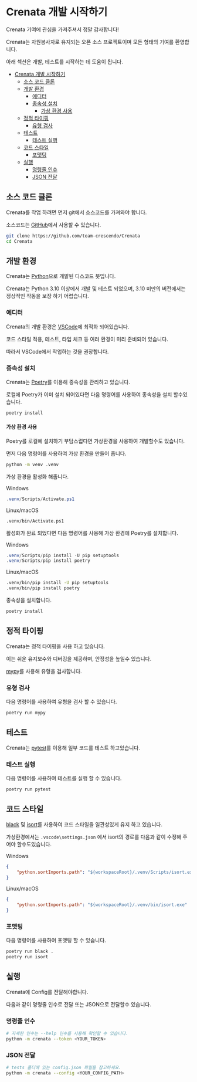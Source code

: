 # Crenata 개발 시작하기

Crenata 기여에 관심을 가져주셔서 정말 감사합니다!

Crenata는 자원봉사자로 유지되는 오픈 소스 프로젝트이며 모든 형태의 기여를 환영합니다.

아래 섹션은 개발, 테스트를 시작하는 데 도움이 됩니다.

- [Crenata 개발 시작하기](#crenata-개발-시작하기)
  - [소스 코드 클론](#소스-코드-클론)
  - [개발 환경](#개발-환경)
    - [에디터](#에디터)
    - [종속성 설치](#종속성-설치)
      - [가상 환경 사용](#가상-환경-사용)
  - [정적 타이핑](#정적-타이핑)
    - [유형 검사](#유형-검사)
  - [테스트](#테스트)
    - [테스트 실행](#테스트-실행)
  - [코드 스타일](#코드-스타일)
    - [포맷팅](#포맷팅)
  - [실행](#실행)
    - [명령줄 인수](#명령줄-인수)
    - [JSON 전달](#json-전달)

## 소스 코드 클론

Crenata를 작업 하려면 먼저 git에서 소스코드를 가져와야 합니다.

소스코드는 [GitHub](https://github.com/team-crescendo/Crenata)에서 사용할 수 있습니다.

```sh
git clone https://github.com/team-crescendo/Crenata
cd Crenata
```

## 개발 환경

Crenata는 [Python](https://www.python.org/)으로 개발된 디스코드 봇입니다.

Crenata는 Python 3.10 이상에서 개발 및 테스트 되었으며, 3.10 미만의 버전에서는 정상적인 작동을 보장 하기 어렵습니다.

### 에디터

Crenata의 개발 환경은 [VSCode](https://code.visualstudio.com/)에 최적화 되어있습니다.

코드 스타일 적용, 테스트, 타입 체크 등 여러 환경이 미리 준비되어 있습니다.

따라서 VSCode에서 작업하는 것을 권장합니다.

### 종속성 설치

Crenata는 [Poetry](https://python-poetry.org/)를 이용해 종속성을 관리하고 있습니다.

로컬에 Poetry가 이미 설치 되어있다면 다음 명령어를 사용하여 종속성을 설치 할수있습니다.

```sh
poetry install
```

#### 가상 환경 사용

Poetry를 로컬에 설치하기 부담스럽다면 가상환경을 사용하여 개발할수도 있습니다.

먼저 다음 명령어를 사용하여 가상 환경을 만들어 줍니다.

```sh
python -m venv .venv
```

가상 환경을 활성화 해줍니다.

Windows

``` powershell
.venv/Scripts/Activate.ps1
```

Linux/macOS

``` sh
.venv/bin/Activate.ps1
```

활성화가 완료 되었다면 다음 명령어를 사용해 가상 환경에 Poetry를 설치합니다.

Windows

``` powershell
.venv/Scripts/pip install -U pip setuptools
.venv/Scripts/pip install poetry
```

Linux/macOS

``` sh
.venv/bin/pip install -U pip setuptools
.venv/bin/pip install poetry
```

종속성을 설치합니다.

```sh
poetry install
```

## 정적 타이핑

Crenata는 정적 타이핑을 사용 하고 있습니다.

이는 쉬운 유지보수와 디버깅을 제공하며, 안정성을 높일수 있습니다.

[mypy](http://www.mypy-lang.org/)를 사용해 유형을 검사합니다.

### 유형 검사

다음 명령어를 사용하여 유형을 검사 할 수 있습니다.

```sh
poetry run mypy
```

## 테스트

Crenata는 [pytest](https://docs.pytest.org/en/7.1.x/)를 이용해 일부 코드를 테스트 하고있습니다.

### 테스트 실행

다음 명령어를 사용하여 테스트를 실행 할 수 있습니다.

```sh
poetry run pytest
```

## 코드 스타일

[black](https://github.com/psf/black) 및 [isort](https://github.com/PyCQA/isort)를 사용하여 코드 스타일을 일관성있게 유지 하고 있습니다.

가상환경에서는 ``.vscode\settings.json`` 에서 isort의 경로를 다음과 같이 수정해 주어야 할수도있습니다.

Windows

```json
{
    "python.sortImports.path": "${workspaceRoot}/.venv/Scripts/isort.exe"
}
```

Linux/macOS

```json
{
    "python.sortImports.path": "${workspaceRoot}/.venv/bin/isort.exe"
}
```

### 포맷팅

다음 명령어를 사용하여 포맷팅 할 수 있습니다.

```sh
poetry run black .
poetry run isort
```

## 실행

Crenata에 Config를 전달해야합니다.

다음과 같이 명령줄 인수로 전달 또는 JSON으로 전달할수 있습니다.

### 명령줄 인수

```sh
# 자세한 인수는 --help 인수를 사용해 확인할 수 있습니다.
python -m crenata --token <YOUR_TOKEN>
```

### JSON 전달

```sh
# tests 폴더에 있는 config.json 파일을 참고하세요.
python -m crenata --config <YOUR_CONFIG_PATH>
```
